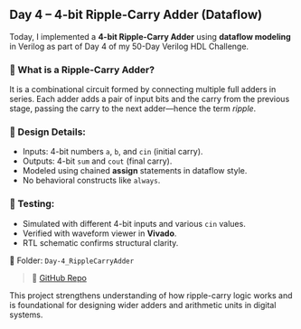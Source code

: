 ## Day 4 – 4-bit Ripple-Carry Adder (Dataflow)

Today, I implemented a **4-bit Ripple-Carry Adder** using **dataflow modeling** in Verilog as part of Day 4 of my 50-Day Verilog HDL Challenge.

### 🔸 What is a Ripple-Carry Adder?
It is a combinational circuit formed by connecting multiple full adders in series. Each adder adds a pair of input bits and the carry from the previous stage, passing the carry to the next adder—hence the term *ripple*.

### 🔧 Design Details:
- Inputs: 4-bit numbers `a`, `b`, and `cin` (initial carry).
- Outputs: 4-bit `sum` and `cout` (final carry).
- Modeled using chained **assign** statements in dataflow style.
- No behavioral constructs like `always`.

### 🔬 Testing:
- Simulated with different 4-bit inputs and various `cin` values.
- Verified with waveform viewer in **Vivado**.
- RTL schematic confirms structural clarity.

📂 Folder: `Day-4_RippleCarryAdder`
> 🔗 [GitHub Repo](https://github.com/dedeep-vlsi-fe-engg/verilog-50day-challenge.git)

This project strengthens understanding of how ripple-carry logic works and is foundational for designing wider adders and arithmetic units in digital systems.
